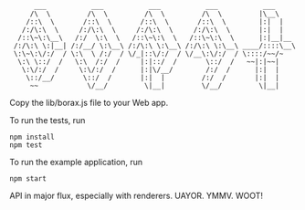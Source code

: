           ___           ___           ___           ___           ___     
         /\  \         /\  \         /\  \         /\  \         |\__\    
        /::\  \       /::\  \       /::\  \       /::\  \        |:|  |   
       /:/\:\  \     /:/\:\  \     /:/\:\  \     /:/\:\  \       |:|  |   
      /::\~\:\__\   /:/  \:\  \   /::\~\:\  \   /::\~\:\  \      |:|__|__ 
     /:/\:\ \:|__| /:/__/ \:\__\ /:/\:\ \:\__\ /:/\:\ \:\__\ ____/::::\__\
     \:\~\:\/:/  / \:\  \ /:/  / \/_|::\/:/  / \/__\:\/:/  / \::::/~~/~   
      \:\ \::/  /   \:\  /:/  /     |:|::/  /       \::/  /   ~~|:|~~|    
       \:\/:/  /     \:\/:/  /      |:|\/__/        /:/  /      |:|  |    
        \::/__/       \::/  /       |:|  |         /:/  /       |:|  |    
         ~~            \/__/         \|__|         \/__/         \|__|   

Copy the lib/borax.js file to your Web app.

To run the tests, run

    npm install
    npm test

To run the example application, run

    npm start
  
API in major flux, especially with renderers. UAYOR. YMMV. WOOT!